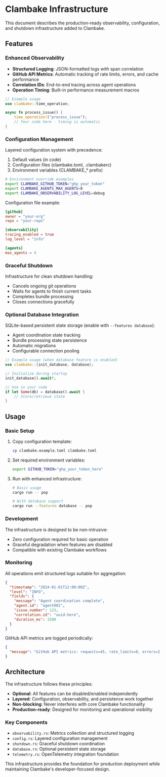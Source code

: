 # Clambake Infrastructure

This document describes the production-ready observability, configuration, and shutdown infrastructure added to Clambake.

## Features

### Enhanced Observability

- **Structured Logging**: JSON-formatted logs with span correlation
- **GitHub API Metrics**: Automatic tracking of rate limits, errors, and cache performance
- **Correlation IDs**: End-to-end tracing across agent operations
- **Operation Timing**: Built-in performance measurement macros

```rust
// Example usage
use clambake::time_operation;

async fn process_issue() {
    time_operation!("process_issue");
    // Your code here - timing is automatic
}
```

### Configuration Management

Layered configuration system with precedence:
1. Default values (in code)
2. Configuration files (clambake.toml, .clambakerc)
3. Environment variables (CLAMBAKE_* prefix)

```bash
# Environment override examples
export CLAMBAKE_GITHUB_TOKEN="ghp_your_token"
export CLAMBAKE_AGENTS_MAX_AGENTS=8
export CLAMBAKE_OBSERVABILITY_LOG_LEVEL=debug
```

Configuration file example:
```toml
[github]
owner = "your-org"
repo = "your-repo"

[observability]
tracing_enabled = true
log_level = "info"

[agents]
max_agents = 4
```

### Graceful Shutdown

Infrastructure for clean shutdown handling:
- Cancels ongoing git operations
- Waits for agents to finish current tasks
- Completes bundle processing
- Closes connections gracefully

### Optional Database Integration

SQLite-based persistent state storage (enable with `--features database`):
- Agent coordination state tracking
- Bundle processing state persistence  
- Automatic migrations
- Configurable connection pooling

```rust
// Example usage (when database feature is enabled)
use clambake::{init_database, database};

// Initialize during startup
init_database().await?;

// Use in your code
if let Some(db) = database().await {
    // Store/retrieve state
}
```

## Usage

### Basic Setup

1. Copy configuration template:
   ```bash
   cp clambake.example.toml clambake.toml
   ```

2. Set required environment variables:
   ```bash
   export GITHUB_TOKEN="ghp_your_token_here"
   ```

3. Run with enhanced infrastructure:
   ```bash
   # Basic usage
   cargo run -- pop
   
   # With database support
   cargo run --features database -- pop
   ```

### Development

The infrastructure is designed to be non-intrusive:
- Zero configuration required for basic operation
- Graceful degradation when features are disabled
- Compatible with existing Clambake workflows

### Monitoring

All operations emit structured logs suitable for aggregation:

```json
{
  "timestamp": "2024-01-01T12:00:00Z",
  "level": "INFO",
  "fields": {
    "message": "Agent coordination complete",
    "agent.id": "agent001",
    "issue.number": 123,
    "correlation.id": "uuid-here",
    "duration_ms": 1500
  }
}
```

GitHub API metrics are logged periodically:
```json
{
  "message": "GitHub API metrics: requests=45, rate_limits=0, errors=2, cache_hits=12, cache_misses=3"
}
```

## Architecture

The infrastructure follows these principles:
- **Optional**: All features can be disabled/enabled independently
- **Layered**: Configuration, observability, and persistence work together
- **Non-blocking**: Never interferes with core Clambake functionality
- **Production-ready**: Designed for monitoring and operational visibility

### Key Components

- `observability.rs`: Metrics collection and structured logging
- `config.rs`: Layered configuration management
- `shutdown.rs`: Graceful shutdown coordination
- `database.rs`: Optional persistent state storage
- `telemetry.rs`: OpenTelemetry integration foundation

This infrastructure provides the foundation for production deployment while maintaining Clambake's developer-focused design.